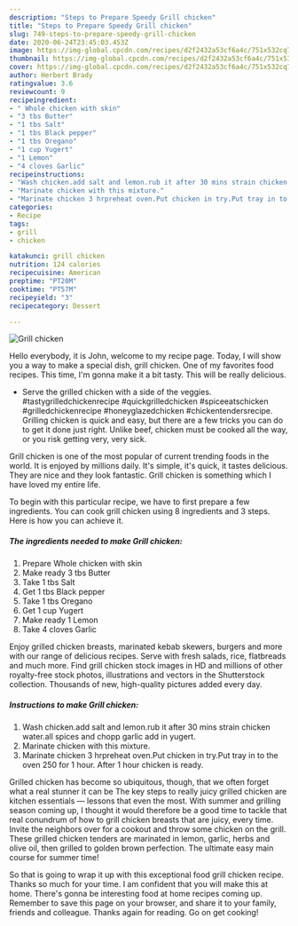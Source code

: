 ```yaml
---
description: "Steps to Prepare Speedy Grill chicken"
title: "Steps to Prepare Speedy Grill chicken"
slug: 749-steps-to-prepare-speedy-grill-chicken
date: 2020-06-24T23:45:03.453Z
image: https://img-global.cpcdn.com/recipes/d2f2432a53cf6a4c/751x532cq70/grill-chicken-recipe-main-photo.jpg
thumbnail: https://img-global.cpcdn.com/recipes/d2f2432a53cf6a4c/751x532cq70/grill-chicken-recipe-main-photo.jpg
cover: https://img-global.cpcdn.com/recipes/d2f2432a53cf6a4c/751x532cq70/grill-chicken-recipe-main-photo.jpg
author: Herbert Brady
ratingvalue: 3.6
reviewcount: 9
recipeingredient:
- " Whole chicken with skin"
- "3 tbs Butter"
- "1 tbs Salt"
- "1 tbs Black pepper"
- "1 tbs Oregano"
- "1 cup Yugert"
- "1 Lemon"
- "4 cloves Garlic"
recipeinstructions:
- "Wash chicken.add salt and lemon.rub it after 30 mins strain chicken water.all spices and chopp garlic add in yugert."
- "Marinate chicken with this mixture."
- "Marinate chicken 3 hrpreheat oven.Put chicken in try.Put tray in to the oven 250 for 1 hour. After 1 hour chicken is ready."
categories:
- Recipe
tags:
- grill
- chicken

katakunci: grill chicken 
nutrition: 124 calories
recipecuisine: American
preptime: "PT20M"
cooktime: "PT57M"
recipeyield: "3"
recipecategory: Dessert

---
```



![Grill chicken](https://img-global.cpcdn.com/recipes/d2f2432a53cf6a4c/751x532cq70/grill-chicken-recipe-main-photo.jpg)

Hello everybody, it is John, welcome to my recipe page. Today, I will show you a way to make a special dish, grill chicken. One of my favorites food recipes. This time, I'm gonna make it a bit tasty. This will be really delicious.

- Serve the grilled chicken with a side of the veggies. #tastygrilledchickenrecipe #quickgrilledchicken #spiceeatschicken #grilledchickenrecipe #honeyglazedchicken #chickentendersrecipe. Grilling chicken is quick and easy, but there are a few tricks you can do to get it done just right. Unlike beef, chicken must be cooked all the way, or you risk getting very, very sick.

Grill chicken is one of the most popular of current trending foods in the world. It is enjoyed by millions daily. It's simple, it's quick, it tastes delicious. They are nice and they look fantastic. Grill chicken is something which I have loved my entire life.


To begin with this particular recipe, we have to first prepare a few ingredients. You can cook grill chicken using 8 ingredients and 3 steps. Here is how you can achieve it.

<!--inarticleads1-->

##### The ingredients needed to make Grill chicken:

1. Prepare  Whole chicken with skin
1. Make ready 3 tbs Butter
1. Take 1 tbs Salt
1. Get 1 tbs Black pepper
1. Take 1 tbs Oregano
1. Get 1 cup Yugert
1. Make ready 1 Lemon
1. Take 4 cloves Garlic


Enjoy grilled chicken breasts, marinated kebab skewers, burgers and more with our range of delicious recipes. Serve with fresh salads, rice, flatbreads and much more. Find grill chicken stock images in HD and millions of other royalty-free stock photos, illustrations and vectors in the Shutterstock collection. Thousands of new, high-quality pictures added every day. 

<!--inarticleads2-->

##### Instructions to make Grill chicken:

1. Wash chicken.add salt and lemon.rub it after 30 mins strain chicken water.all spices and chopp garlic add in yugert.
1. Marinate chicken with this mixture.
1. Marinate chicken 3 hrpreheat oven.Put chicken in try.Put tray in to the oven 250 for 1 hour. After 1 hour chicken is ready.


Grilled chicken has become so ubiquitous, though, that we often forget what a real stunner it can be The key steps to really juicy grilled chicken are kitchen essentials — lessons that even the most. With summer and grilling season coming up, I thought it would therefore be a good time to tackle that real conundrum of how to grill chicken breasts that are juicy, every time. Invite the neighbors over for a cookout and throw some chicken on the grill. These grilled chicken tenders are marinated in lemon, garlic, herbs and olive oil, then grilled to golden brown perfection. The ultimate easy main course for summer time! 

So that is going to wrap it up with this exceptional food grill chicken recipe. Thanks so much for your time. I am confident that you will make this at home. There's gonna be interesting food at home recipes coming up. Remember to save this page on your browser, and share it to your family, friends and colleague. Thanks again for reading. Go on get cooking!
